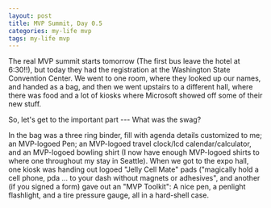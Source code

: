```yaml
---
layout: post
title: MVP Summit, Day 0.5
categories: my-life mvp
tags: my-life mvp
---
```


The real MVP summit starts tomorrow (The first bus leave the hotel at 6:30!!), but today they had the registration at the Washington State Convention Center.  We went to one room, where they looked up our names, and handed as a bag, and then we went upstairs to a different hall, where there was food and a lot of kiosks where Microsoft showed off some of their new stuff.

So, let's get to the important part --- What was the swag?

In the bag was a three ring binder, fill with agenda details customized to me; an MVP-logoed Pen; an MVP-logoed travel clock/lcd calendar/calculator, and an MVP-logoed bowling shirt (I now have enough MVP-logoed shirts to where one throughout my stay in Seattle).  When we got to the expo hall, one kiosk was handing out logoed "Jelly Cell Mate" pads ("magically hold a cell phone, pda ... to your dash without magnets or adhesives", and another (if you signed a form) gave out an "MVP Toolkit": A nice pen, a penlight flashlight, and a tire pressure gauge, all in a hard-shell case.
